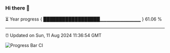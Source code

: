 ### Hi there 👋

⏳ Year progress { ██████████████████▁▁▁▁▁▁▁▁▁▁▁▁ } 61.06 %

---

⏰ Updated on Sun, 11 Aug 2024 11:36:54 GMT

![Progress Bar CI](https://github.com/IshwaranRudhara/GIT-ACTION/workflows/Progress%20Bar%20CI/badge.svg)
